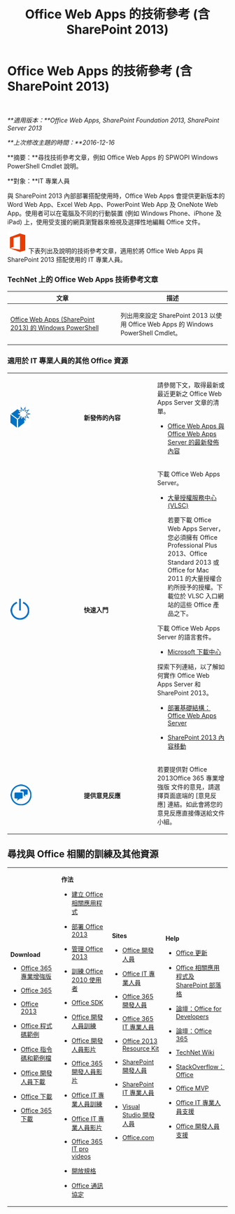 ﻿---
title: Office Web Apps 的技術參考 (含 SharePoint 2013)
TOCTitle: 技術參考
ms:assetid: ef0b4cbd-f198-44a8-80f4-355494488f80
ms:mtpsurl: https://technet.microsoft.com/zh-tw/library/Ee890081(v=office.15)
ms:contentKeyID: 49565160
ms.date: 01/03/2018
mtps_version: v=office.15
ms.translationtype: HT
---

# Office Web Apps 的技術參考 (含 SharePoint 2013)

 

_**適用版本：**Office Web Apps, SharePoint Foundation 2013, SharePoint Server 2013_

_**上次修改主題的時間：**2016-12-16_

**摘要：**尋找技術參考文章，例如 Office Web Apps 的 SPWOPI Windows PowerShell Cmdlet 說明。

**對象：**IT 專業人員

與 SharePoint 2013 內部部署搭配使用時，Office Web Apps 會提供更新版本的 Word Web App、Excel Web App、PowerPoint Web App 及 OneNote Web App。使用者可以在電腦及不同的行動裝置 (例如 Windows Phone、iPhone 及 iPad) 上，使用受支援的網頁瀏覽器來檢視及選擇性地編輯 Office 文件。


![Office 2013 標誌](images/JJ219447.a106e261-2cd0-43b7-af77-92de7e4b6fb9(Office.15).png "Office 2013 標誌")下表列出及說明的技術參考文章，適用於將 Office Web Apps 與 SharePoint 2013 搭配使用的 IT 專業人員。

### TechNet 上的 Office Web Apps 技術參考文章

<table>
<colgroup>
<col style="width: 50%" />
<col style="width: 50%" />
</colgroup>
<thead>
<tr class="header">
<th>文章</th>
<th>描述</th>
</tr>
</thead>
<tbody>
<tr class="odd">
<td><p><a href="windows-powershell-for-office-web-apps-sharepoint-2013.md">Office Web Apps (SharePoint 2013) 的 Windows PowerShell</a></p></td>
<td><p>列出用來設定 SharePoint 2013 以使用 Office Web Apps 的 Windows PowerShell Cmdlet。</p></td>
</tr>
</tbody>
</table>


### 適用於 IT 專業人員的其他 Office 資源

<table>
<colgroup>
<col style="width: 33%" />
<col style="width: 33%" />
<col style="width: 33%" />
</colgroup>
<tbody>
<tr class="odd">
<td><p><img src="images/JJ219447.22cad0f4-303d-4a40-90a3-fa08e69dfdaf(Office.15).png" title="新功能圖示 (方塊)" alt="新功能圖示 (方塊)" /></p></td>
<td><p><strong>新發佈的內容</strong></p></td>
<td><p>請參閱下文，取得最新或最近更新之 Office Web Apps Server 文章的清單。</p>
<ul>
<li><p><a href="https://technet.microsoft.com/zh-tw/library/ff433481(v=office.15)">Office Web Apps 與 Office Web Apps Server 的最新發佈內容</a></p></li>
</ul></td>
</tr>
<tr class="even">
<td><p><img src="images/JJ219447.6b2d6dfa-7dc8-40fb-8335-af68b575f8cb(Office.15).png" title="快速入門" alt="快速入門" /></p></td>
<td><p><strong>快速入門</strong></p></td>
<td><p>下載 Office Web Apps Server。</p>
<ul>
<li><p><a href="http://go.microsoft.com/fwlink/p/?linkid=256561">大量授權服務中心 (VLSC)</a></p>
<p>若要下載 Office Web Apps Server，您必須擁有 Office Professional Plus 2013、Office Standard 2013 或 Office for Mac 2011 的大量授權合約所授予的授權。下載位於 VLSC 入口網站的這些 Office 產品之下。</p></li>
</ul>
<p>下載 Office Web Apps Server 的語言套件。</p>
<ul>
<li><p><a href="http://go.microsoft.com/fwlink/p/?linkid=263945">Microsoft 下載中心</a></p></li>
</ul>
<p>探索下列連結，以了解如何實作 Office Web Apps Server 和 SharePoint 2013。</p>
<ul>
<li><p><a href="deploy-the-infrastructure-office-web-apps-server.md">部署基礎結構：Office Web Apps Server</a></p></li>
<li><p><a href="https://technet.microsoft.com/zh-tw/library/cc303422(v=office.15)">SharePoint 2013 內容移動</a></p></li>
</ul></td>
</tr>
<tr class="odd">
<td><p><img src="images/JJ219447.6fa793ee-ede9-4476-901c-de96ea37fc3a(Office.15).png" title="聊天圖示" alt="聊天圖示" /></p></td>
<td><p><strong>提供意見反應</strong></p></td>
<td><p>若要提供對 Office 2013Office 365 專業增強版 文件的意見，請選擇頁面底端的 [意見反應] 連結。如此會將您的意見反應直接傳送給文件小組。</p></td>
</tr>
</tbody>
</table>


## 尋找與 Office 相關的訓練及其他資源


<table>
<colgroup>
<col style="width: 25%" />
<col style="width: 25%" />
<col style="width: 25%" />
<col style="width: 25%" />
</colgroup>
<tbody>
<tr class="odd">
<td><p><strong>Download</strong></p>
<ul>
<li><p><a href="https://technet.microsoft.com/evalcenter/hh973391">Office 365 專業增強版</a></p></li>
<li><p><a href="https://go.microsoft.com/fwlink/p/?linkid=507653">Office 365</a></p></li>
<li><p><a href="https://technet.microsoft.com/zh-tw/evalcenter/ee390818.aspx">Office 2013</a></p></li>
<li><p><a href="https://code.msdn.microsoft.com/office/">Office 程式碼範例</a></p></li>
<li><p><a href="https://gallery.technet.microsoft.com/office/">Office 指令碼和範例檔</a></p></li>
<li><p><a href="https://msdn.microsoft.com/zh-tw/office/aa905351">Office 開發人員下載</a></p></li>
<li><p><a href="http://www.microsoft.com/zh-tw/download/office.aspx?q=office">Office 下載</a></p></li>
<li><p><a href="http://www.microsoft.com/zh-tw/download/search.aspx?q=office+365">Office 365 下載</a></p></li>
</ul></td>
<td><p><strong>作法</strong></p>
<ul>
<li><p><a href="https://technet.microsoft.com/zh-tw/library/jj220060.aspx">建立 Office 相關應用程式</a></p></li>
<li><p><a href="https://technet.microsoft.com/zh-tw/library/cc178982.aspx">部署 Office 2013</a></p></li>
<li><p><a href="https://technet.microsoft.com/zh-tw/library/cc179068.aspx">管理 Office 2013</a></p></li>
<li><p><a href="https://technet.microsoft.com/zh-tw/office/ff381682.aspx">訓練 Office 2010 使用者</a></p></li>
<li><p><a href="https://msdn.microsoft.com/zh-tw/office/aa905496.aspx">Office SDK</a></p></li>
<li><p><a href="https://msdn.microsoft.com/zh-tw/office/aa905375">Office 開發人員訓練</a></p></li>
<li><p><a href="http://www.microsoft.com/resources/msdn/en-us/office/media/video/video.html?cid=odc%26from=mscomodc">Office 開發人員影片</a></p></li>
<li><p><a href="http://www.microsoft.com/resources/msdn/en-us/office/media/video/video.html?cid=o365%26from=mscomo365">Office 365 開發人員影片</a></p></li>
<li><p><a href="https://technet.microsoft.com/zh-tw/office/ff519671">Office IT 專業人員訓練</a></p></li>
<li><p><a href="http://www.microsoft.com/resources/technet/en-us/office/media/video/video.html?cid=otc%26from=mscomotc">Office IT 專業人員影片</a></p></li>
<li><p><a href="http://www.microsoft.com/resources/technet/en-us/office/media/video/video.html?cid=o365%26from=mscomo365">Office 365 IT pro videos</a></p></li>
<li><p><a href="https://msdn.microsoft.com/zh-tw/openspecifications/">開放規格</a></p></li>
<li><p><a href="https://msdn.microsoft.com/zh-tw/library/cc307282(v=office.12).aspx">Office 通訊協定</a></p></li>
</ul></td>
<td><p><strong>Sites</strong></p>
<ul>
<li><p><a href="https://msdn.microsoft.com/zh-tw/office">Office 開發人員</a></p></li>
<li><p><a href="https://technet.microsoft.com/zh-tw/office">Office IT 專業人員</a></p></li>
<li><p><a href="https://msdn.microsoft.com/zh-tw/office/hh506337">Office 365 開發人員</a></p></li>
<li><p><a href="https://technet.microsoft.com/zh-tw/hh912691">Office 365 IT 專業人員</a></p></li>
<li><p><a href="https://technet.microsoft.com/zh-tw/library/cc303401.aspx">Office 2013 Resource Kit</a></p></li>
<li><p><a href="https://msdn.microsoft.com/zh-tw/sharepoint">SharePoint 開發人員</a></p></li>
<li><p><a href="https://technet.microsoft.com/zh-tw/sharepoint">SharePoint IT 專業人員</a></p></li>
<li><p><a href="https://msdn.microsoft.com/zh-tw/vstudio/aa718325">Visual Studio 開發人員</a></p></li>
<li><p><a href="http://office.microsoft.com/">Office.com</a></p></li>
</ul></td>
<td><p><strong>Help</strong></p>
<ul>
<li><p><a href="https://technet.microsoft.com/zh-tw/office/ee748587.aspx">Office 更新</a></p></li>
<li><p><a href="https://blogs.msdn.com/b/officeapps">Office 相關應用程式及 SharePoint 部落格</a></p></li>
<li><p><a href="https://social.msdn.microsoft.com/forums/zh-tw/category/officedev%2coldevelopment%2csharepoint2010%2csharepoint%2cprojectserver2010%2cprojectprofessional2010%2cuc/">論壇：Office for Developers</a></p></li>
<li><p><a href="https://answers.microsoft.com/zh-tw/msoffice">論壇：Office 365</a></p></li>
<li><p><a href="https://social.technet.microsoft.com/wiki">TechNet Wiki</a></p></li>
<li><p><a href="https://stackoverflow.com/search?q=office">StackOverflow：Office</a></p></li>
<li><p><a href="https://mvp.microsoft.com/zh-tw/mvp/search-mvp.aspx?kw=office">Office MVP</a></p></li>
<li><p><a href="https://technet.microsoft.com/zh-tw/ms772425">Office IT 專業人員支援</a></p></li>
<li><p><a href="https://msdn.microsoft.com/zh-tw/office/aa905515">Office 開發人員支援</a></p></li>
</ul></td>
</tr>
</tbody>
</table>

